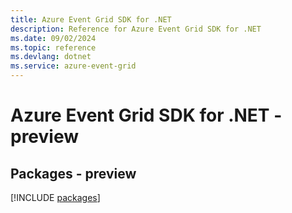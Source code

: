 ```yaml
---
title: Azure Event Grid SDK for .NET
description: Reference for Azure Event Grid SDK for .NET
ms.date: 09/02/2024
ms.topic: reference
ms.devlang: dotnet
ms.service: azure-event-grid
---
```

# Azure Event Grid SDK for .NET - preview
## Packages - preview
[!INCLUDE [packages](event-grid-index.md)]